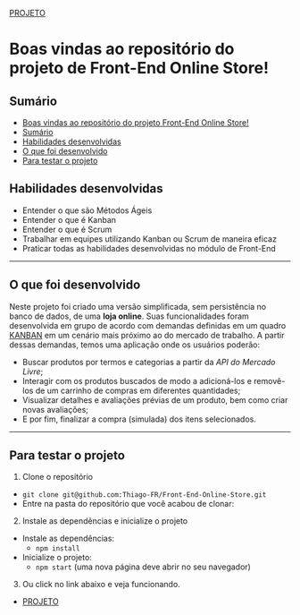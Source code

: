 [PROJETO](https://front-end-online-store-n61zrg31e-thiago-fr.vercel.app/)

# Boas vindas ao repositório do projeto de Front-End Online Store! <a name="boas-vindas-ao-repositorio-do-projeto-pixels-arte"></a>

## Sumário <a name="sumario"></a>

- [Boas vindas ao repositório do projeto Front-End Online Store!](#boas-vindas-ao-repositorio-do-projeto-pixels-arte)
- [Sumário](#sumario)
- [Habilidades desenvolvidas](#habilidades)
- [O que foi desenvolvido](#o-que-foi-desenvolvido)
- [Para testar o projeto](#testar-o-projeto)

## Habilidades desenvolvidas <a name="habilidades"></a>

* Entender o que são Métodos Ágeis
* Entender o que é Kanban
* Entender o que é Scrum
* Trabalhar em equipes utilizando Kanban ou Scrum de maneira eficaz
* Praticar todas as habilidades desenvolvidas no módulo de Front-End

--- 

## O que foi desenvolvido <a name="o-que-foi-desenvolvido"></a>

Neste projeto foi criado uma versão simplificada, sem persistência no banco de dados, de uma **loja online**. Suas funcionalidades foram desenvolvida em grupo de acordo com demandas definidas em um quadro [KANBAN](https://trello.com/b/9ZdYZsaS/online-store) em um cenário mais próximo ao do mercado de trabalho. A partir dessas demandas, temos uma aplicação onde os usuários poderão:
  - Buscar produtos por termos e categorias a partir da _API do Mercado Livre_;
  - Interagir com os produtos buscados de modo a adicioná-los e removê-los de um carrinho de compras em diferentes quantidades;
  - Visualizar detalhes e avaliações prévias de um produto, bem como criar novas avaliações;
  - E por fim, finalizar a compra (simulada) dos itens selecionados.

---

## Para testar o projeto <a name="testar-o-projeto"></a>

1. Clone o repositório
  * `git clone git@github.com:Thiago-FR/Front-End-Online-Store.git`
  * Entre na pasta do repositório que você acabou de clonar:

2. Instale as dependências e inicialize o projeto
  * Instale as dependências:
    * `npm install`
  * Inicialize o projeto:
    * `npm start` (uma nova página deve abrir no seu navegador)

3. Ou click no link abaixo e veja funcionando.
  * [PROJETO](https://front-end-online-store-n61zrg31e-thiago-fr.vercel.app/)

